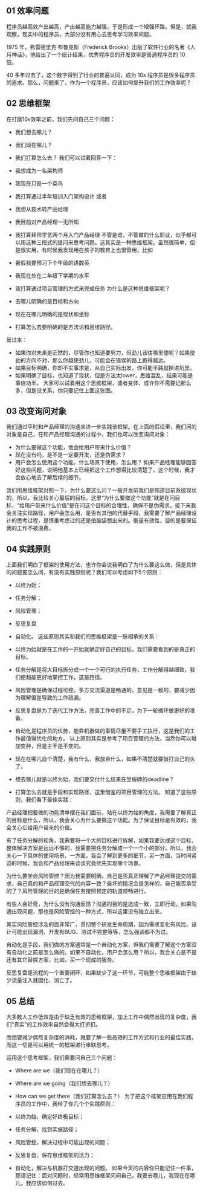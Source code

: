 ## 01 效率问题

程序员越高效产出越高，产出越高能力越强，于是形成一个增强环路。但是，就我观察，现实中的程序员，大部分没有用心去思考学习效率问题。

1975 年，弗雷德里克·布鲁克斯（Frederick Brooks）出版了软件行业的名著《人月神话》，他给出了一个统计结果，优秀程序员的开发效率是普通程序员的 10 倍。

40 多年过去了，这个数字得到了行业的普遍认同，成为 10x 程序员是很多程序员的追求。那么，问题来了，作为一个程序员，应该如何提升我们的工作效率呢？

## 02 思维框架
在打磨10x效率之前，我们先问自己三个问题：

- 我们想去哪儿？
- 我们现在哪儿？
- 我们打算怎么去？
我们可以试着回答一下：

- 我想成为一名架构师
- 我现在只是一个菜鸟
- 我打算通过半年培训入门架构设计
或者

- 我想从技术转产品经理
- 我目前对产品经理一无所知
- 我打算拜师学艺两个月入门产品经理
不管是谁，不管做的什么职业，似乎都可以用这种三段式的提问来思考问题。这其实是一种思维框架。虽然很简单，但是很实用，有时候我发现用在孩子的教育上也很管用，比如

- 暑假我要预习下个年级的语数英
- 我现在处在二年级下学期的水平
- 我打算通过项目管理的方式来完成任务
为什么是这种思维框架呢？

- 去哪儿明确的是目标和方向
- 现在在哪儿明确的是现状和坐标
- 打算怎么去要明确的是方法论和思维路径。

反过来：

- 如果你对未来是茫然的，尽管你也知道要努力，但劲儿该往哪里使呢？如果使劲的方向不对，那么你越使劲儿，可能会在错误的路上跑得越远。
- 如果目标明确，你却不实事求是，从自己实际出发，你可能半路就掉进坑里。
- 如果明确了目标，也知道了现状，但是方法太lower，思维混乱，结果可能是事倍功半。
大家可以试着用这个思维框架，或者变体，或许你不需要记那么多，但是没关系，你只要记住上面这张图。

## 03 改变询问对象
我们通过平时和产品经理的沟通来进一步实践该框架。在上面的假设里，我们问的对象是自己，在和产品经理沟通的过程中，我们也可以改变询问对象：

- 为什么要做这个功能，他会给用户带来什么价值？
- 现在没有吗，是不是一定要开发，还是伪需求？
- 用户会怎么使用这个功能，什么场景下使用，怎么用？
如果产品经理能够回答好这些问题，说明他基本上已经把这个工作想得比较清楚了，这个时候，我才会放心地去了解后续的细节。

我们用思维框架对照一下，为什么要这么问？一般开发前我们是知道目前系统现状的，所以，我比较关心最后的目标，这里“为什么要做这个功能”就是在问目标，“给用户带来什么价值”是在问这个目标的合理性，确保不是伪需求。接下来我会关注实现路径，用户会怎么用，是否有其他的代替手段，我需要了解产品经理设计的思考过程，是慎重考虑过的还是拍脑袋想出来的。衡量有效性，目的是要保证我的工作不被浪费。

## 04 实践原则
上面我们明白了框架的使用方法，也许你会说我明白了为什么要这么做，但是具体的问题要怎么问，有没有实践原则呢？我们可以考虑如下5个原则：

- 以终为始；
- 任务分解；
- 风险管理；
- 反思复盘
- 自动化。
这些原则其实和我们的思维框架是一脉相承的关系：

- 以终为始就是在工作的一开始就确定好自己的目标，我们需要看到的是真正的目标。
- 任务分解是将大目标拆分成一个一个可行的执行任务，工作分解得越细致，我们便越能更好地掌控工作，这是路径。
- 风险管理是确保过程可控，多方交流渠道是畅通的，意见是一致的，要减少因为理解偏差导致的工作疏漏。
- 反思复盘是为了迭代工作方法，完善工作中的不足，为下一轮循环做更好的准备。
- 自动化是程序员的优势，能靠机器做的事情尽量不要手工执行，这是我们的工作最值得优化的地方。
以上原则其实是参考了项目管理的方法，当然你可以增加变种，但是主干是不变的。

- 现在在哪儿自个清楚，我有什么，我放弃什么，如果不清楚就要敲打自己的头了。
- 想去哪儿就是以终为始，我们要交付什么结果在里程碑的deadline？
- 打算怎么去就是手段和实现路径，这里借鉴的项目管理的方法。
知道了这些原则，我们看下最佳实践：

产品经理把要做的功能清单摆在我们面前，站在以终为始的角度，我需要了解真正的目标是什么，所以，我会关心为什么要做这个功能。为了保证目标是有效的，我会关心它给用户带来的价值。

有了任务分解的视角，我需要将一个大的目标进行拆解，如果我要达成这个目标，整体解决方案是远远不够的，我需要把任务分解成一个一个小的部分。所以，我会关心一下具体的使用场景。一方面，我会了解到更多的细节，另一方面，当时间紧迫的时候，我会和产品经理来谈谈究竟优先实现哪个场景。

为什么要学会风险管控？因为我需要明确，自己是否真正理解了产品经理提交的需求，自己真的和产品经理交代的内容一致？最坏的情况会是怎样的，自己能否承受的了？风险管理的目的是确保任务按照预定的轨道顺畅进行。

有些人会好奇，为什么没有沟通反馈？沟通的目的是达成一致，立即行动。如果沟通出现问题，那也是风险管控的一种方式，所以这里没有独立出来。

其实风险管控涉及的面非常广，贯彻整个研发生命周期，因为需求变化有风险、设计可能出现漏洞、开发有BUG、测试不完整等等，怎么强调都不为过。

自动化是手段，我们做的方案通常是一个自动化方案，但我们需要了解这个方案没有自动化之前是怎么做的。如果不自动化，用户会怎么用？所以，我会关心是不是还有其它替换方案，比如，买一个现成的服务。

反思复盘是流程的一个重要闭环，如果缺少了这一环节，可能整个思维框架由于缺少流量注入就固化、消亡了。

## 05 总结
大多数人工作低效是由于缺乏有效的思维框架，加上工作中偶然出现的复杂度，我们“真实”的工作效率自然会得大打折扣。

而想要减少偶然复杂度的消耗，就要了解一些高效的工作方式和行业的最佳实践，而这一切是可以用统一的框架进行串联思考。

运用这个思考框架，我们需要问自己三个问题：

- Where are we（我们现在在哪儿？）
- Where are we going（我们想去哪儿？）
- How can we get there（我们打算怎么去？）
为了把这个框架应用在我们程序员的工作中，我给了你几个个实践原则：

- 以终为始，确定好终极目标；
- 任务分解，找到实施路径；
- 风险管控，解决过程中可能出现的问题；
- 反思复盘，保存思维框架的活力；
- 自动化，解决与机器打交道出现的问题。
如果今天的内容你只能记住一件事，那请记住：面对问题时，经常用思维框架问问自己，我要去哪儿，我现在在哪儿，我应该如何过去。